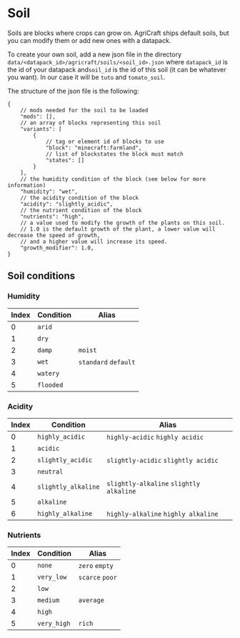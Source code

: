# Soil

Soils are blocks where crops can grow on.
AgriCraft ships default soils, but you can modify them or add new ones with a datapack.

To create your own soil, add a new json file in the directory `data/<datapack_id>/agricraft/soils/<soil_id>.json`
where `datapack_id` is the id of your datapack and`soil_id` is the id of this soil (it can be whatever you want).
In our case it will be `tuto` and `tomato_soil`.

The structure of the json file is the following:
```json5
{
	// mods needed for the soil to be loaded
	"mods": [],
	// an array of blocks representing this soil
	"variants": [
		{
			// tag or element id of blocks to use
			"block": "minecraft:farmland",
			// list of blockstates the block must match
			"states": []
		}
	],
	// the humidity condition of the block (see below for more information)
	"humidity": "wet",
	// the acidity condition of the block
	"acidity": "slightly_acidic",
	// the nutrient condition of the block
	"nutrients": "high",
	// a value used to modify the growth of the plants on this soil.
	// 1.0 is the default growth of the plant, a lower value will decrease the speed of growth,
	// and a higher value will increase its speed.
	"growth_modifier": 1.0,
}
```

## Soil conditions

### Humidity

| Index | Condition | Alias                |
|-------|-----------|----------------------|
| 0     | `arid`    |                      |
| 1     | `dry`     |                      |
| 2     | `damp`    | `moist`              |
| 3     | `wet`     | `standard` `default` |
| 4     | `watery`  |                      |
| 5     | `flooded` |                      |

### Acidity

| Index | Condition           | Alias                                   |
|-------|---------------------|-----------------------------------------|
| 0     | `highly_acidic`     | `highly-acidic` `highly acidic`         |
| 1     | `acidic`            |                                         |
| 2     | `slightly_acidic`   | `slightly-acidic` `slightly acidic`     |
| 3     | `neutral`           |                                         |
| 4     | `slightly_alkaline` | `slightly-alkaline` `slightly alkaline` |
| 5     | `alkaline`          |                                         |
| 6     | `highly_alkaline`   | `highly-alkaline` `highly alkaline`     |

### Nutrients

| Index | Condition   | Alias           |
|-------|-------------|-----------------|
| 0     | `none`      | `zero` `empty`  |
| 1     | `very_low`  | `scarce` `poor` |
| 2     | `low`       |                 |
| 3     | `medium`    | `average`       |
| 4     | `high`      |                 |
| 5     | `very_high` | `rich`          |
